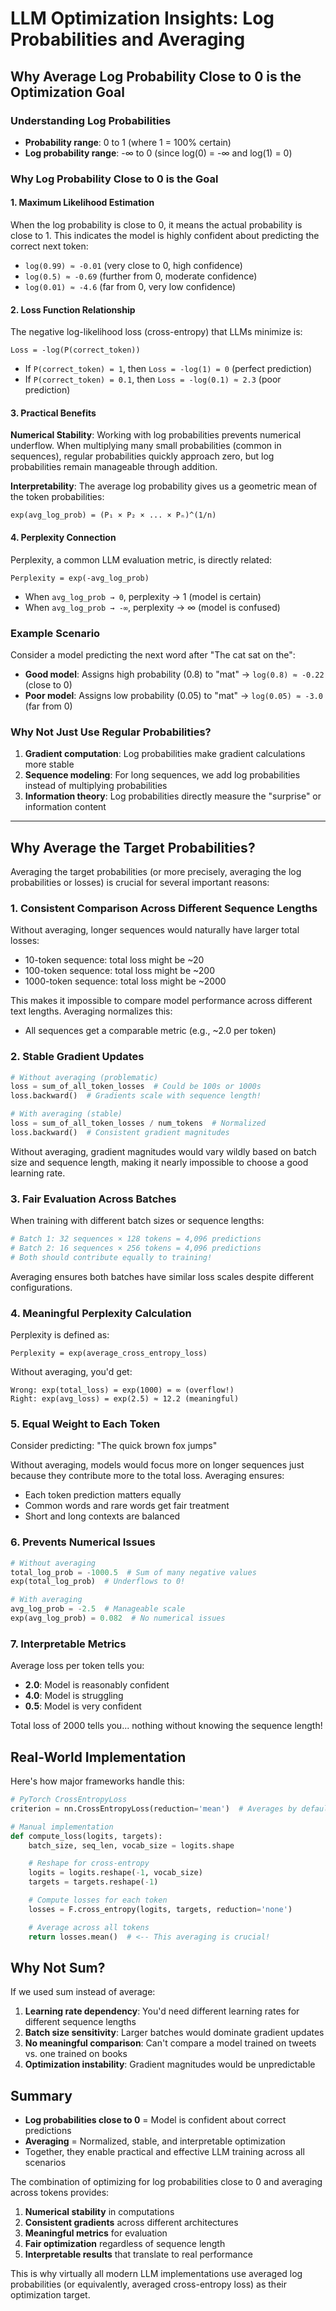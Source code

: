 # LLM Optimization Insights: Log Probabilities and Averaging

## Why Average Log Probability Close to 0 is the Optimization Goal

### Understanding Log Probabilities

- **Probability range**: 0 to 1 (where 1 = 100% certain)
- **Log probability range**: -∞ to 0 (since log(0) = -∞ and log(1) = 0)

### Why Log Probability Close to 0 is the Goal

#### 1. Maximum Likelihood Estimation

When the log probability is close to 0, it means the actual probability is close to 1. This indicates the model is highly confident about predicting the correct next token:

- `log(0.99) ≈ -0.01` (very close to 0, high confidence)
- `log(0.5) ≈ -0.69` (further from 0, moderate confidence)
- `log(0.01) ≈ -4.6` (far from 0, very low confidence)

#### 2. Loss Function Relationship

The negative log-likelihood loss (cross-entropy) that LLMs minimize is:

```
Loss = -log(P(correct_token))
```

- If `P(correct_token) = 1`, then `Loss = -log(1) = 0` (perfect prediction)
- If `P(correct_token) = 0.1`, then `Loss = -log(0.1) ≈ 2.3` (poor prediction)

#### 3. Practical Benefits

**Numerical Stability**: Working with log probabilities prevents numerical underflow. When multiplying many small probabilities (common in sequences), regular probabilities quickly approach zero, but log probabilities remain manageable through addition.

**Interpretability**: The average log probability gives us a geometric mean of the token probabilities:

```
exp(avg_log_prob) = (P₁ × P₂ × ... × Pₙ)^(1/n)
```

#### 4. Perplexity Connection

Perplexity, a common LLM evaluation metric, is directly related:

```
Perplexity = exp(-avg_log_prob)
```

- When `avg_log_prob → 0`, perplexity → 1 (model is certain)
- When `avg_log_prob → -∞`, perplexity → ∞ (model is confused)

### Example Scenario

Consider a model predicting the next word after "The cat sat on the":

- **Good model**: Assigns high probability (0.8) to "mat" → `log(0.8) ≈ -0.22` (close to 0)
- **Poor model**: Assigns low probability (0.05) to "mat" → `log(0.05) ≈ -3.0` (far from 0)

### Why Not Just Use Regular Probabilities?

1. **Gradient computation**: Log probabilities make gradient calculations more stable
2. **Sequence modeling**: For long sequences, we add log probabilities instead of multiplying probabilities
3. **Information theory**: Log probabilities directly measure the "surprise" or information content

---

## Why Average the Target Probabilities?

Averaging the target probabilities (or more precisely, averaging the log probabilities or losses) is crucial for several important reasons:

### 1. Consistent Comparison Across Different Sequence Lengths

Without averaging, longer sequences would naturally have larger total losses:

- 10-token sequence: total loss might be ~20
- 100-token sequence: total loss might be ~200
- 1000-token sequence: total loss might be ~2000

This makes it impossible to compare model performance across different text lengths. Averaging normalizes this:

- All sequences get a comparable metric (e.g., ~2.0 per token)

### 2. Stable Gradient Updates

```python
# Without averaging (problematic)
loss = sum_of_all_token_losses  # Could be 100s or 1000s
loss.backward()  # Gradients scale with sequence length!

# With averaging (stable)
loss = sum_of_all_token_losses / num_tokens  # Normalized
loss.backward()  # Consistent gradient magnitudes
```

Without averaging, gradient magnitudes would vary wildly based on batch size and sequence length, making it nearly impossible to choose a good learning rate.

### 3. Fair Evaluation Across Batches

When training with different batch sizes or sequence lengths:

```python
# Batch 1: 32 sequences × 128 tokens = 4,096 predictions
# Batch 2: 16 sequences × 256 tokens = 4,096 predictions
# Both should contribute equally to training!
```

Averaging ensures both batches have similar loss scales despite different configurations.

### 4. Meaningful Perplexity Calculation

Perplexity is defined as:

```
Perplexity = exp(average_cross_entropy_loss)
```

Without averaging, you'd get:

```
Wrong: exp(total_loss) = exp(1000) = ∞ (overflow!)
Right: exp(avg_loss) = exp(2.5) ≈ 12.2 (meaningful)
```

### 5. Equal Weight to Each Token

Consider predicting: "The quick brown fox jumps"

Without averaging, models would focus more on longer sequences just because they contribute more to the total loss. Averaging ensures:

- Each token prediction matters equally
- Common words and rare words get fair treatment
- Short and long contexts are balanced

### 6. Prevents Numerical Issues

```python
# Without averaging
total_log_prob = -1000.5  # Sum of many negative values
exp(total_log_prob)  # Underflows to 0!

# With averaging
avg_log_prob = -2.5  # Manageable scale
exp(avg_log_prob) = 0.082  # No numerical issues
```

### 7. Interpretable Metrics

Average loss per token tells you:

- **2.0**: Model is reasonably confident
- **4.0**: Model is struggling
- **0.5**: Model is very confident

Total loss of 2000 tells you... nothing without knowing the sequence length!

## Real-World Implementation

Here's how major frameworks handle this:

```python
# PyTorch CrossEntropyLoss
criterion = nn.CrossEntropyLoss(reduction='mean')  # Averages by default!

# Manual implementation
def compute_loss(logits, targets):
    batch_size, seq_len, vocab_size = logits.shape

    # Reshape for cross-entropy
    logits = logits.reshape(-1, vocab_size)
    targets = targets.reshape(-1)

    # Compute losses for each token
    losses = F.cross_entropy(logits, targets, reduction='none')

    # Average across all tokens
    return losses.mean()  # <-- This averaging is crucial!
```

## Why Not Sum?

If we used sum instead of average:

1. **Learning rate dependency**: You'd need different learning rates for different sequence lengths
2. **Batch size sensitivity**: Larger batches would dominate gradient updates
3. **No meaningful comparison**: Can't compare a model trained on tweets vs. one trained on books
4. **Optimization instability**: Gradient magnitudes would be unpredictable

## Summary

- **Log probabilities close to 0** = Model is confident about correct predictions
- **Averaging** = Normalized, stable, and interpretable optimization
- Together, they enable practical and effective LLM training across all scenarios

The combination of optimizing for log probabilities close to 0 and averaging across tokens provides:

1. **Numerical stability** in computations
2. **Consistent gradients** across different architectures
3. **Meaningful metrics** for evaluation
4. **Fair optimization** regardless of sequence length
5. **Interpretable results** that translate to real performance

This is why virtually all modern LLM implementations use averaged log probabilities (or equivalently, averaged cross-entropy loss) as their optimization target.
